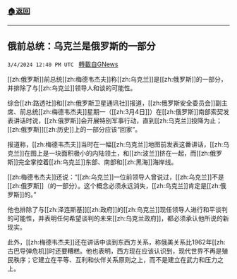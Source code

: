 ###  [:house:返回](README.md)
---


## 俄前总统：乌克兰是俄罗斯的一部分
`3/4/2024 12:40 PM UTC ` [轉載自GNews](https://gnews.org/articles/2363685)

[[zh:俄罗斯]]前总统[[zh:梅德韦杰夫]]称[[zh:乌克兰]]是[[zh:俄罗斯]]的一部分，并排除了与[[zh:乌克兰]]领导人和谈的可能性。

综合[[zh:路透社]]和[[zh:俄罗斯卫星通讯社]]报道，[[zh:俄罗斯安全委员会]]副主席、前总统[[zh:梅德韦杰夫]]星期一（[[zh:3月4日]]）在[[zh:俄罗斯]]南部索契发表讲话时说，[[zh:俄罗斯]]会开展特别军事行动，直到[[zh:乌克兰]]投降为止；[[zh:俄罗斯]][[zh:历史]]上的一部分应该“回家”。

报道称，[[zh:梅德韦杰夫]]当时在一幅[[zh:乌克兰]]地图前发表这番讲话，[[zh:乌克兰]]在图上是一块面积极小的内陆领土，和[[zh:波兰]]挤在一起，而[[zh:俄罗斯]]完全掌控着[[zh:乌克兰]]东部、南部和[[zh:黑海]]海岸线。

[[zh:梅德韦杰夫]]还说：“[[zh:乌克兰]]一位前领导人曾说过，[[zh:乌克兰]]不是[[zh:俄罗斯]]（的一部分）。这个概念必须永远消失，[[zh:乌克兰]]肯定是[[zh:俄罗斯]]的。”

他也排除了与[[zh:泽连斯基]][[zh:政府]]的[[zh:乌克兰]]现任领导人进行和平谈判的可能性，并表明任何希望谈判的未来[[zh:乌克兰政府]]，都必须承认他所说的新现实。

此外，[[zh:梅德韦杰夫]]还在讲话中谈到东西方关系，称俄美关系比1962年[[zh:古巴导弹危机]]时还要糟糕。他也表明，西方现在应该认识到，现代世界不再是殖民秩序；它建立在平等、互利和伙伴关系原则之上，而不是建立在武力和压力之上。
